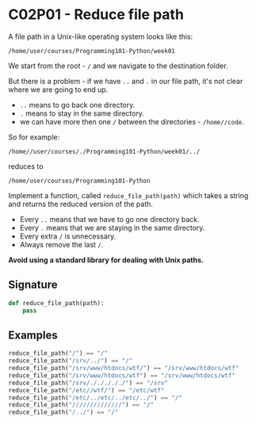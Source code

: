 # C02P01 - Reduce file path

A file path in a Unix-like operating system looks like this:

```
/home/user/courses/Programming101-Python/week01
```

We start from the root - `/` and we navigate to the destination folder.

But there is a problem - if we have `..` and `.` in our file path, it's not clear where we are going to end up.

-   `..` means to go back one directory.
-   `.` means to stay in the same directory.
-   we can have more then one `/` between the directories - `/home//code`.

So for example: 

```
/home//user/courses/./Programming101-Python/week01/../
```

reduces to

```
/home/user/courses/Programming101-Python
```

Implement a function, called `reduce_file_path(path)` which takes a string and returns the reduced version of the path.

-   Every `..` means that we have to go one directory back.
-   Every `.` means that we are staying in the same directory.
-   Every extra `/` is unnecessary.
-   Always remove the last `/`.

**Avoid using a standard library for dealing with Unix paths.**

## Signature

```python
def reduce_file_path(path):
    pass
```

## Examples

```python
reduce_file_path("/") == "/"
reduce_file_path("/srv/../") == "/"
reduce_file_path("/srv/www/htdocs/wtf/") == "/srv/www/htdocs/wtf"
reduce_file_path("/srv/www/htdocs/wtf") == "/srv/www/htdocs/wtf"
reduce_file_path("/srv/./././././") == "/srv"
reduce_file_path("/etc//wtf/") == "/etc/wtf"
reduce_file_path("/etc/../etc/../etc/../") == "/"
reduce_file_path("//////////////") == "/"
reduce_file_path("/../") == "/"
```